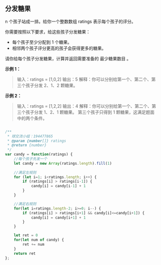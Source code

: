 ## 分发糖果
n 个孩子站成一排。给你一个整数数组 ratings 表示每个孩子的评分。

你需要按照以下要求，给这些孩子分发糖果：

- 每个孩子至少分配到 1 个糖果。
- 相邻两个孩子评分更高的孩子会获得更多的糖果。

请你给每个孩子分发糖果，计算并返回需要准备的 最少糖果数目 。

**示例 1：**
>输入：ratings = [1,0,2]
>输出：5
>解释：你可以分别给第一个、第二个、第三个孩子分发 2、1、2 颗糖果。

**示例 2：**
> 输入：ratings = [1,2,2]
> 输出：4
> 解释：你可以分别给第一个、第二个、第三个孩子分发 1、2、1 颗糖果。
     第三个孩子只得到 1 颗糖果，这满足题面中的两个条件。

```js

/**
 * 球交流小组：194477865
 * @param {number[]} ratings
 * @return {number}
 */
var candy = function(ratings) {
    //每个孩子先发一个
    let candy = new Array(ratings.length).fill(1)
    
    //满足左规则
    for (let i=1; i<ratings.length; i++) {
        if (ratings[i] > ratings[i-1]) {
            candy[i] = candy[i-1] + 1
        } 
    }

    //满足右规则
    for(let i=ratings.length-2; i>=0; i--) {
        if (ratings[i] > ratings[i+1] && candy[i]<=candy[i+1]) {
            candy[i] = candy[i+1] + 1
        }
    }

    let ret = 0
    for(let num of candy) {
        ret += num
    }
    return ret
};
```




